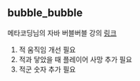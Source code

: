 ## bubble_bubble
메타코딩님의 자바 버블버블 강의 [링크](https://www.youtube.com/watch?v=5Zh7P-9qFO0&list=PL93mKxaRDidGqGOsNQ1DqTwB0xA_ON-nY&index=1&ab_channel=%EB%A9%94%ED%83%80%EC%BD%94%EB%94%A9)

1. 적 움직임 개선 필요
2. 적과 닿았을 때 플레이어 사망 추가 필요
3. 적군 숫자 추가 필요

